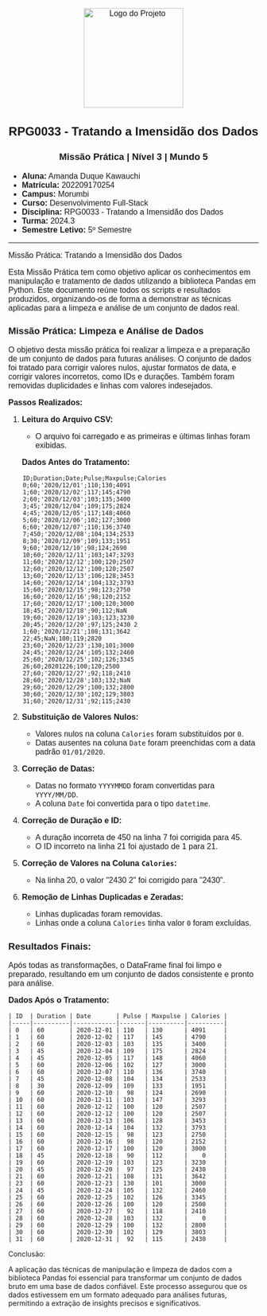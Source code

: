 <style>
.custom-font {
  font-family: 'Arial', sans-serif; 
  font-size: 16px;
}
.table-font {
  font-family: 'Courier New', monospace; 
  font-size: 12px;
}
</style>

<div class="custom-font">

<p align="center">
<img src="https://i.pinimg.com/originals/1a/21/6f/1a216fb0afdce66e7ffd9c9dbfce393b.jpg" alt="Logo do Projeto" width="200"/>
</p>
<h2 align="center">RPG0033  - Tratando a Imensidão dos Dados</h2>
<h3 align="center">Missão Prática | Nível 3 | Mundo 5</h3>

* **Aluna:** Amanda Duque Kawauchi
* **Matrícula:** 202209170254
* **Campus:** Morumbi
* **Curso:** Desenvolvimento Full-Stack
* **Disciplina:** RPG0033  - Tratando a Imensidão dos Dados
* **Turma:** 2024.3
* **Semestre Letivo:** 5º Semestre

<div style="page-break-before: always;"></div>

---

Missão Prática: Tratando a Imensidão dos Dados

Esta Missão Prática tem como objetivo aplicar os conhecimentos em manipulação e tratamento de dados utilizando a biblioteca Pandas em Python. Este documento reúne todos os scripts e resultados produzidos, organizando-os de forma a demonstrar as técnicas aplicadas para a limpeza e análise de um conjunto de dados real.

### Missão Prática: Limpeza e Análise de Dados

O objetivo desta missão prática foi realizar a limpeza e a preparação de um conjunto de dados para futuras análises. O conjunto de dados foi tratado para corrigir valores nulos, ajustar formatos de data, e corrigir valores incorretos, como IDs e durações. Também foram removidas duplicidades e linhas com valores indesejados.

**Passos Realizados:**

1. **Leitura do Arquivo CSV:**
   - O arquivo foi carregado e as primeiras e últimas linhas foram exibidas.

   **Dados Antes do Tratamento:**
<div class="table-font">
<pre>
    ID;Duration;Date;Pulse;Maxpulse;Calories
    0;60;'2020/12/01';110;130;4091
    1;60;'2020/12/02';117;145;4790
    2;60;'2020/12/03';103;135;3400
    3;45;'2020/12/04';109;175;2824
    4;45;'2020/12/05';117;148;4060
    5;60;'2020/12/06';102;127;3000
    6;60;'2020/12/07';110;136;3740
    7;450;'2020/12/08';104;134;2533
    8;30;'2020/12/09';109;133;1951
    9;60;'2020/12/10';98;124;2690
    10;60;'2020/12/11';103;147;3293
    11;60;'2020/12/12';100;120;2507
    12;60;'2020/12/12';100;120;2507
    13;60;'2020/12/13';106;128;3453
    14;60;'2020/12/14';104;132;3793
    15;60;'2020/12/15';98;123;2750
    16;60;'2020/12/16';98;120;2152
    17;60;'2020/12/17';100;120;3000
    18;45;'2020/12/18';90;112;NaN
    19;60;'2020/12/19';103;123;3230
    20;45;'2020/12/20';97;125;2430 2
    1;60;'2020/12/21';108;131;3642
    22;45;NaN;100;119;2820
    23;60;'2020/12/23';130;101;3000
    24;45;'2020/12/24';105;132;2460
    25;60;'2020/12/25';102;126;3345
    26;60;20201226;100;120;2500
    27;60;'2020/12/27';92;118;2410
    28;60;'2020/12/28';103;132;NaN
    29;60;'2020/12/29';100;132;2800
    30;60;'2020/12/30';102;129;3803
    31;60;'2020/12/31';92;115;2430
</pre>
</div>

2. **Substituição de Valores Nulos:**
   - Valores nulos na coluna `Calories` foram substituídos por `0`.
   - Datas ausentes na coluna `Date` foram preenchidas com a data padrão `01/01/2020`.

3. **Correção de Datas:**
   - Datas no formato `YYYYMMDD` foram convertidas para `YYYY/MM/DD`.
   - A coluna `Date` foi convertida para o tipo `datetime`.

4. **Correção de Duração e ID:**
   - A duração incorreta de 450 na linha 7 foi corrigida para 45.
   - O ID incorreto na linha 21 foi ajustado de 1 para 21.

5. **Correção de Valores na Coluna `Calories`:**
   - Na linha 20, o valor "2430 2" foi corrigido para "2430".

6. **Remoção de Linhas Duplicadas e Zeradas:**
   - Linhas duplicadas foram removidas.
   - Linhas onde a coluna `Calories` tinha valor `0` foram excluídas.

<div style="page-break-before: always;"></div>

### Resultados Finais:

Após todas as transformações, o DataFrame final foi limpo e preparado, resultando em um conjunto de dados consistente e pronto para análise.

**Dados Após o Tratamento:**
<div class="table-font">
<pre>
| ID  | Duration | Date       | Pulse | Maxpulse | Calories |
|-----|----------|------------|-------|----------|----------|
| 0   | 60       | 2020-12-01 | 110   | 130      | 4091     |
| 1   | 60       | 2020-12-02 | 117   | 145      | 4790     |
| 2   | 60       | 2020-12-03 | 103   | 135      | 3400     |
| 3   | 45       | 2020-12-04 | 109   | 175      | 2824     |
| 4   | 45       | 2020-12-05 | 117   | 148      | 4060     |
| 5   | 60       | 2020-12-06 | 102   | 127      | 3000     |
| 6   | 60       | 2020-12-07 | 110   | 136      | 3740     |
| 7   | 45       | 2020-12-08 | 104   | 134      | 2533     |
| 8   | 30       | 2020-12-09 | 109   | 133      | 1951     |
| 9   | 60       | 2020-12-10 |  98   | 124      | 2690     |
| 10  | 60       | 2020-12-11 | 103   | 147      | 3293     |
| 11  | 60       | 2020-12-12 | 100   | 120      | 2507     |
| 12  | 60       | 2020-12-12 | 100   | 120      | 2507     |
| 13  | 60       | 2020-12-13 | 106   | 128      | 3453     |
| 14  | 60       | 2020-12-14 | 104   | 132      | 3793     |
| 15  | 60       | 2020-12-15 |  98   | 123      | 2750     |
| 16  | 60       | 2020-12-16 |  98   | 120      | 2152     |
| 17  | 60       | 2020-12-17 | 100   | 120      | 3000     |
| 18  | 45       | 2020-12-18 |  90   | 112      |    0     |
| 19  | 60       | 2020-12-19 | 103   | 123      | 3230     |
| 20  | 45       | 2020-12-20 |  97   | 125      | 2430     |
| 21  | 60       | 2020-12-21 | 108   | 131      | 3642     |
| 23  | 60       | 2020-12-23 | 130   | 101      | 3000     |
| 24  | 45       | 2020-12-24 | 105   | 132      | 2460     |
| 25  | 60       | 2020-12-25 | 102   | 126      | 3345     |
| 26  | 60       | 2020-12-26 | 100   | 120      | 2500     |
| 27  | 60       | 2020-12-27 |  92   | 118      | 2410     |
| 28  | 60       | 2020-12-28 | 103   | 132      |    0     |
| 29  | 60       | 2020-12-29 | 100   | 132      | 2800     |
| 30  | 60       | 2020-12-30 | 102   | 129      | 3803     |
| 31  | 60       | 2020-12-31 |  92   | 115      | 2430     |
</pre>
</div>

</div>


Conclusão:

A aplicação das técnicas de manipulação e limpeza de dados com a biblioteca Pandas foi essencial para transformar um conjunto de dados bruto em uma base de dados confiável. Este processo assegurou que os dados estivessem em um formato adequado para análises futuras, permitindo a extração de insights precisos e significativos.

</div>
